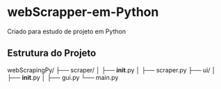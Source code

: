# webScrapper-em-Python
 Criado para estudo de projeto em Python

## Estrutura do Projeto

webScrapingPy/
├── scraper/
│   ├── __init__.py
│   ├── scraper.py
├── ui/
│   ├── __init__.py
│   ├── gui.py
└── main.py

